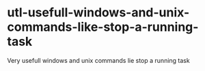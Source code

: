# utl-usefull-windows-and-unix-commands-like-stop-a-running-task
Very usefull windows and unix commands lie stop a running task   
